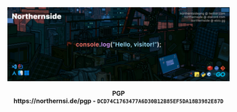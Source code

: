<img align="center" alt="thumbnail" src="https://raw.githubusercontent.com/Northernside/Northernside/main/banner.png">
<h4 align="center">
  <b>PGP</b>
  <br>
  https://northernsi.de/pgp - <code>DCD74C1763477A6D30B12B85EF5DA18B3982E87D</code>
</h4>

